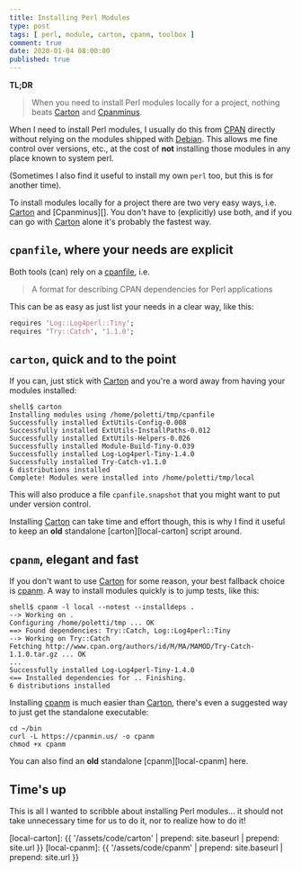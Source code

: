 ```yaml
---
title: Installing Perl Modules
type: post
tags: [ perl, module, carton, cpanm, toolbox ]
comment: true
date: 2020-01-04 08:00:00
published: true
---
```


**TL;DR**

> When you need to install Perl modules locally for a project, nothing beats
> [Carton][] and [Cpanminus][cpanm].

When I need to install Perl modules, I usually do this from [CPAN][]
directly without relying on the modules shipped with [Debian][]. This allows
me fine control over versions, etc., at the cost of **not** installing those
modules in any place known to system perl.

(Sometimes I also find it useful to install my own `perl` too, but this is
for another time).

To install modules locally for a project there are two very easy ways, i.e.
[Carton][] and [Cpanminus][]. You don't have to (explicitly) use both, and
if you can go with [Carton][] alone it's probably the fastest way.

## `cpanfile`, where your needs are explicit

Both tools (can) rely on a [cpanfile][], i.e.

> A format for describing CPAN dependencies for Perl applications

This can be as easy as just list your needs in a clear way, like this:

```perl
requires 'Log::Log4perl::Tiny';
requires 'Try::Catch', '1.1.0';
```

## `carton`, quick and to the point

If you can, just stick with [Carton][] and you're a word away from having
your modules installed:

```
shell$ carton
Installing modules using /home/poletti/tmp/cpanfile
Successfully installed ExtUtils-Config-0.008
Successfully installed ExtUtils-InstallPaths-0.012
Successfully installed ExtUtils-Helpers-0.026
Successfully installed Module-Build-Tiny-0.039
Successfully installed Log-Log4perl-Tiny-1.4.0
Successfully installed Try-Catch-v1.1.0
6 distributions installed
Complete! Modules were installed into /home/poletti/tmp/local
```

This will also produce a file `cpanfile.snapshot` that you might want to put
under version control.

Installing [Carton][] can take time and effort though, this is why I find it
useful to keep an **old** standalone [carton][local-carton] script
around.

## `cpanm`, elegant and fast

If you don't want to use [Carton][] for some reason, your best fallback
choice is [cpanm][]. A way to install modules quickly is to jump tests, like
this:

```
shell$ cpanm -l local --notest --installdeps .
--> Working on .
Configuring /home/poletti/tmp ... OK
==> Found dependencies: Try::Catch, Log::Log4perl::Tiny
--> Working on Try::Catch
Fetching http://www.cpan.org/authors/id/M/MA/MAMOD/Try-Catch-1.1.0.tar.gz ... OK
...
Successfully installed Log-Log4perl-Tiny-1.4.0
<== Installed dependencies for .. Finishing.
6 distributions installed
```

Installing [cpanm][] is much easier than [Carton][], there's even a suggested
way to just get the standalone executable:

```
cd ~/bin
curl -L https://cpanmin.us/ -o cpanm
chmod +x cpanm
```

You can also find an **old** standalone [cpanm][local-cpanm] here.

## Time's up

This is all I wanted to scribble about installing Perl modules... it should
not take unnecessary time for us to do it, nor to realize how to do it!

[Carton]: https://metacpan.org/pod/Carton
[cpanm]: https://metacpan.org/pod/App-cpanminus
[CPAN]: https://metacpan.org/
[Debian]: https://debian.org/
[cpanfile]: https://metacpan.org/pod/distribution/Module-CPANfile/lib/cpanfile.pod
[local-carton]: {{ '/assets/code/carton' | prepend: site.baseurl | prepend: site.url }}
[local-cpanm]: {{ '/assets/code/cpanm' | prepend: site.baseurl | prepend: site.url }}
